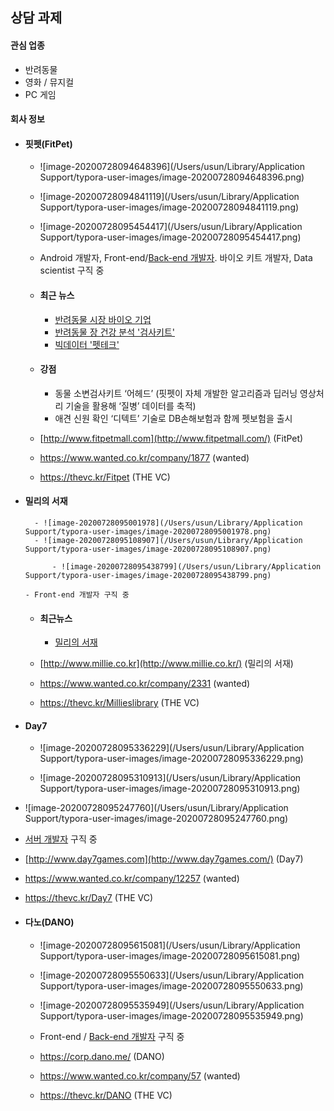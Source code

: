 ## 상담 과제

#### 관심 업종

- 반려동물
- 영화 / 뮤지컬 
- PC 게임



#### 회사 정보

- #### 핏펫(FitPet)

  - ![image-20200728094648396](/Users/usun/Library/Application Support/typora-user-images/image-20200728094648396.png)

  - ![image-20200728094841119](/Users/usun/Library/Application Support/typora-user-images/image-20200728094841119.png)

  - ![image-20200728095454417](/Users/usun/Library/Application Support/typora-user-images/image-20200728095454417.png)

  - Android 개발자, Front-end/[Back-end 개발자](https://www.wanted.co.kr/wd/20430). 바이오 키트 개발자, Data scientist 구직 중

  - #### 최근 뉴스

    - [반려동물 시장 바이오 기업](https://www.hankyung.com/it/article/202007053976i)
    - [반려동물 장 건강 분석 '검사키트' ](https://www.hankyung.com/it/article/2020070543531)
    - [빅데이터 '펫테크'](http://www.thebell.co.kr/free/Content/ArticleView.asp?key=202006251120533720103675)

  - #### 강점

    - 동물 소변검사키트 ‘어헤드’ (핏펫이 자체 개발한 알고리즘과 딥러닝 영상처리 기술을 활용해 ‘질병’ 데이터를 축적)
    - 애견 신원 확인 ‘디텍트’ 기술로 DB손해보험과 함께 펫보험을 출시

  - [http://www.fitpetmall.com](http://www.fitpetmall.com/) (FitPet)

  - https://www.wanted.co.kr/company/1877 (wanted)

  - https://thevc.kr/Fitpet (THE VC)

      

- #### 밀리의 서재

  		- ![image-20200728095001978](/Users/usun/Library/Application Support/typora-user-images/image-20200728095001978.png)
   		- ![image-20200728095108907](/Users/usun/Library/Application Support/typora-user-images/image-20200728095108907.png)
   	 		
   	 		- ![image-20200728095438799](/Users/usun/Library/Application Support/typora-user-images/image-20200728095438799.png)
   
      - Front-end 개발자 구직 중
      
    - #### 최근뉴스
   
        - [밀리의 서재](mobiinside.co.kr/2020/07/22/ux-app-critique-4/)
   
    - [http://www.millie.co.kr](http://www.millie.co.kr/) (밀리의 서재)
   
    - https://www.wanted.co.kr/company/2331 (wanted)
   
    - https://thevc.kr/Millieslibrary (THE VC)
  
- #### Day7

  - ![image-20200728095336229](/Users/usun/Library/Application Support/typora-user-images/image-20200728095336229.png)

  - ![image-20200728095310913](/Users/usun/Library/Application Support/typora-user-images/image-20200728095310913.png)
  
- ![image-20200728095247760](/Users/usun/Library/Application Support/typora-user-images/image-20200728095247760.png)
  
- [서버 개발자](https://www.wanted.co.kr/wd/37416) 구직 중
  
- [http://www.day7games.com](http://www.day7games.com/) (Day7)
  
- https://www.wanted.co.kr/company/12257 (wanted)
  
- https://thevc.kr/Day7 (THE VC)
  

  
- #### 다노(DANO)

  - ![image-20200728095615081](/Users/usun/Library/Application Support/typora-user-images/image-20200728095615081.png)

  - ![image-20200728095550633](/Users/usun/Library/Application Support/typora-user-images/image-20200728095550633.png)

  - ![image-20200728095535949](/Users/usun/Library/Application Support/typora-user-images/image-20200728095535949.png)

  - Front-end / [Back-end 개발자](https://www.wanted.co.kr/wd/6053) 구직 중

  - https://corp.dano.me/ (DANO)

  - https://www.wanted.co.kr/company/57 (wanted)

  - https://thevc.kr/DANO (THE VC)

    


